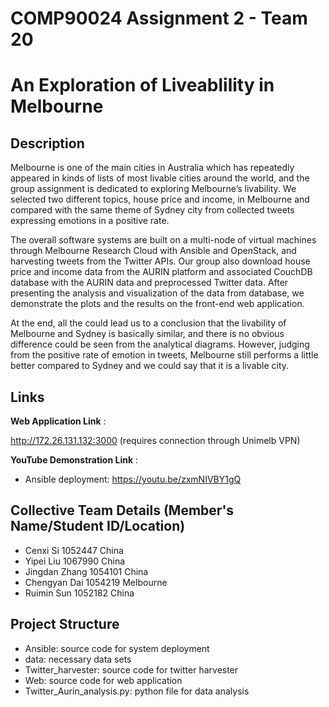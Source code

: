 # COMP90024 Assignment 2 - Team 20
# An Exploration of Liveablility in Melbourne

## Description
Melbourne is one of the main cities in Australia which has repeatedly appeared in kinds of
lists of most livable cities around the world, and the group assignment is dedicated to exploring
Melbourne’s livability. We selected two different topics, house price and income, in Melbourne
and compared with the same theme of Sydney city from collected tweets expressing emotions in
a positive rate.

The overall software systems are built on a multi-node of virtual machines through Melbourne
Research Cloud with Ansible and OpenStack, and harvesting tweets from the Twitter APIs.
Our group also download house price and income data from the AURIN platform and associated
CouchDB database with the AURIN data and preprocessed Twitter data. After presenting the
analysis and visualization of the data from database, we demonstrate the plots and the results
on the front-end web application.

At the end, all the could lead us to a conclusion that the livability of Melbourne and Sydney is
basically similar, and there is no obvious difference could be seen from the analytical diagrams.
However, judging from the positive rate of emotion in tweets, Melbourne still performs a little
better compared to Sydney and we could say that it is a livable city.
## Links
**Web Application Link** :

http://172.26.131.132:3000 (requires connection through Unimelb VPN)

**YouTube Demonstration Link** :
- Ansible deployment: https://youtu.be/zxmNIVBY1gQ
## Collective Team Details (Member's Name/Student ID/Location)
- Cenxi Si 1052447 China
- Yipei Liu 1067990 China
- Jingdan Zhang 1054101 China
- Chengyan Dai 1054219 Melbourne
- Ruimin Sun 1052182 China

## Project Structure
- Ansible: source code for system deployment
- data: necessary data sets
- Twitter_harvester: source code for twitter harvester
- Web: source code for web application
- Twitter_Aurin_analysis.py: python file for data analysis
